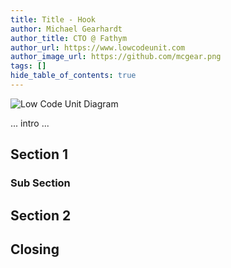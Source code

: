 ```yaml
---
title: Title - Hook
author: Michael Gearhardt
author_title: CTO @ Fathym
author_url: https://www.lowcodeunit.com
author_image_url: https://github.com/mcgear.png
tags: []
hide_table_of_contents: true
---
```


![Low Code Unit Diagram](/img/lowcodeunit-diagram.png)

... intro ...

## Section 1

### Sub Section

## Section 2

## Closing
